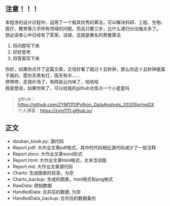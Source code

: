 ## 注意！！！  
本程序的设计过程中，运用了一个极其优秀的算法，可以解决科研、工程、生物、医疗、教育等几乎所有领域的问题。而且只要三步，比什么递归分治强太多了。  
想必读者心中已经有了答案，没错，这就是著名的费曼算法  
1. 将问题写下来
2. 好好思考
3. 将答案写下来

你好，如果你点开了这篇文章，又恰好看了超过十五秒钟，那么你这十五秒钟是属于我的。愿你天黑有灯，雨天有伞......  
停停停，走错片场了，有网易云内味了，哈哈哈  
我是想说，如果你笑了，可以给我的github仓库点一个小星星吗  
> github：https://github.com/ZYM1111/Python_DataAnalysis_2020SpringGX  
个人博客：https://zym1111.github.io/

## 正文
- douban_book.py: 源代码
- Report.pdf: 大作业文章pdf格式，其中的代码相比源代码减少了一些注释  
- Report.docx: 大作业文章word形式
- Report.html: 大作业文章html格式，文末含动图
- Report.md: 大作业文章源代码
- Charts: 生成图表的目录，为空
- Charts_backup: 生成的图表，html格式和png格式
- RawData: 原始数据
- HandledData: 合并后的数据, 为空
- HandledData_backup: 合并后的数据备份